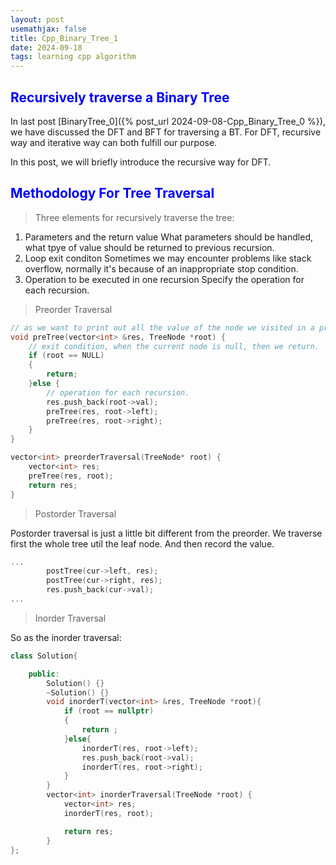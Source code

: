 ```yaml
---
layout: post
usemathjax: false
title: Cpp_Binary_Tree_1
date: 2024-09-18
tags: learning cpp algorithm
---
```


<!--# <span style="color: blue;"></span>-->
## <span style="color: blue;">Recursively traverse a Binary Tree</span>
In last post [BinaryTree_0]({% post_url 2024-09-08-Cpp_Binary_Tree_0 %}), we have discussed the DFT and BFT for traversing a BT. For DFT, recursive way and iterative way can both fulfill our purpose.

In this post, we will briefly introduce the recursive way for DFT.
<!--more-->

## <span style="color: blue;">Methodology For Tree Traversal</span>

> Three elements for recursively traverse the tree:
1. Parameters and the return value
   What parameters should be handled, what tpye of value should be returned to previous recursion.
2. Loop exit conditon
    Sometimes we may encounter problems like stack overflow, normally it's because of an inappropriate stop condition.
3. Operation to be executed in one recursion
    Specify the operation for each recursion.

> Preorder Traversal

```cpp
// as we want to print out all the value of the node we visited in a preorder form, the result should be added into vector<int>.
void preTree(vector<int> &res, TreeNode *root) {
    // exit condition, when the current node is null, then we return.
    if (root == NULL)
    {
        return;
    }else {
        // operation for each recursion.
        res.push_back(root->val);
        preTree(res, root->left);
        preTree(res, root->right);
    }
}

vector<int> preorderTraversal(TreeNode* root) {
    vector<int> res;
    preTree(res, root);
    return res;
}
```

> Postorder Traversal

Postorder traversal is just a little bit different from the preorder. We traverse first the whole tree util the leaf node. And then record the value.

```cpp
...
        postTree(cur->left, res);
        postTree(cur->right, res);
        res.push_back(cur->val);
...

```

> Inorder Traversal

So as the inorder traversal:
```cpp
class Solution{

    public:
        Solution() {}
        ~Solution() {}
        void inorderT(vector<int> &res, TreeNode *root){
            if (root == nullptr)
            {
                return ;
            }else{
                inorderT(res, root->left);
                res.push_back(root->val);
                inorderT(res, root->right);
            }
        }
        vector<int> inorderTraversal(TreeNode *root) {
            vector<int> res;
            inorderT(res, root);

            return res;
        }
};
```